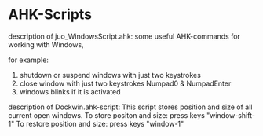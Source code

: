 # AHK-Scripts
description of juo_WindowsScript.ahk:
some useful AHK-commands for working with Windows,

for example:
1. shutdown or suspend windows with just two keystrokes
2. close window with just two keystrokes Numpad0 & NumpadEnter
3. windows blinks if it is activated

description of Dockwin.ahk-script:
This script stores position and size of all current open windows. 
To store positon and size: press keys "window-shift-1"
To restore position and size: press keys "window-1"
